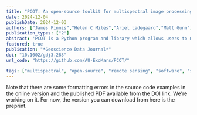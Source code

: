 ```yaml
---
title: "PCOT: An open-source toolkit for multispectral image processing"
date: 2024-12-04
publishDate: 2024-12-03
authors: ["James Finnis","Helen C Miles","Ariel Ladegaard","Matt Gunn"]
publication_types: ["2"]
abstract: 'PCOT is a Python program and library which allows users to manipulate multispectral images and associated data. It is in active development in support of the ExoMars mission and intended to be used on data from the Rosalind Franklin rover, but it has much greater potential for use beyond this specific context. PCOT operates on a graph model - the data are processed through a set of nodes which manipulate it in various ways (e.g. add regions of interest, perform maths, splice images together, merge image channels, plot spectra). A PCOT document describes this graph, and we intend that documents are distributed along with the data they generate to help reproducibility. PCOT is open-source, and contributions can be made to the core software, as plugins, or by using PCOT as a library in your own code.'
featured: true
publication: "*Geoscience Data Journal*"
doi: "10.1002/gdj3.283"
url_code: "https://github.com/AU-ExoMars/PCOT/"

tags: ["multispectral", "open-source", "remote sensing", "software", "spectroscopy","Mars"]
---
```


Note that there are some formatting errors in the source code examples 
in the online version
and the published PDF available from the DOI link. We're working on it. For now,
the version you can download from here is the preprint.
